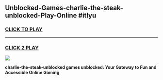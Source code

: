 
## Unblocked-Games-charlie-the-steak-unblocked-Play-Online #itlyu
<h3>
<a href="https://news.freeplayer.one?title=charlie-the-steak-unblocked&ref=3">CLICK TO PLAY</a></h3>
<hr>

<h3>
<a href="https://news.freeplayer.one?title=charlie-the-steak-unblocked&ref=3">CLICK 2 PLAY</a>
  
</h3>

<a href="https://news.freeplayer.one?title=charlie-the-steak-unblocked&ref=3"><img src="https://clearcache.store/games.png"></a>


**charlie-the-steak-unblocked games unblocked: Your Gateway to Fun and Accessible Online Gaming**
